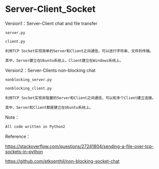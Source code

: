# Server-Client_Socket

Version1：Server-Client chat and file transfer

	server.py

	client.py

	利用TCP Socket实现简单的Server和Client之间通信，可以进行字符串、文件的传输。

	其中，Server建立在Ubuntu系统上，Client建立在Windows系统上。

Version2：Server-Clients  non-blocking chat

	nonblocking_server.py

	nonblocking_client.py

	利用TCP Socket实现非阻塞的Server和Client之间通信，可以和多个Client建立连接。

	其中，Server和Client都是建立在Ubuntu系统上。

Note：

	All code written in Python2

Reference：

https://stackoverflow.com/questions/27241804/sending-a-file-over-tcp-sockets-in-python

https://github.com/ptksenthil/non-blocking-socket-chat
